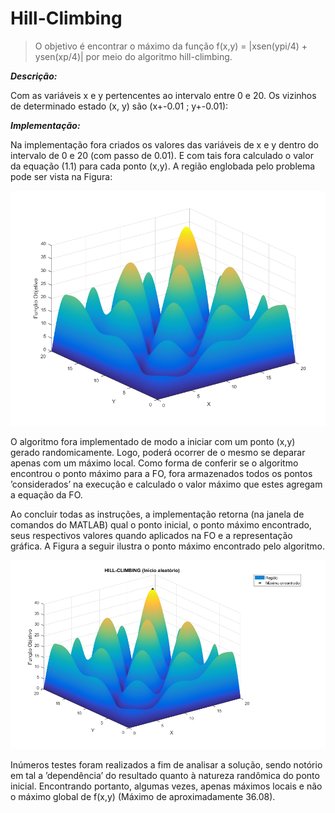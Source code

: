 # Hill-Climbing
> O objetivo é encontrar o máximo da função f(x,y) = |xsen(ypi/4) + ysen(xp/4)|
por meio do algoritmo hill-climbing. 

**_Descrição:_**

Com as variáveis x e y pertencentes ao intervalo entre 0 e 20. Os vizinhos de determinado
estado (x, y) são (x+-0.01 ; y+-0.01):

**_Implementação:_**

Na implementação fora criados os valores das variáveis de x e y dentro do intervalo
de 0 e 20 (com passo de 0.01). E com tais fora calculado o valor da equação (1.1) para cada
ponto (x,y). A região englobada pelo problema pode ser vista na Figura:

![](fig1.png)

O algoritmo fora implementado de modo a iniciar com um ponto (x,y) gerado
randomicamente. Logo, poderá ocorrer de o mesmo se deparar apenas com um máximo local.
Como forma de conferir se o algoritmo encontrou o ponto máximo para a FO, fora armazenados
todos os pontos ’considerados’ na execução e calculado o valor máximo que estes agregam a
equação da FO.

Ao concluir todas as instruções, a implementação retorna (na janela de comandos do
MATLAB) qual o ponto inicial, o ponto máximo encontrado, seus respectivos valores quando
aplicados na FO e a representação gráfica. A Figura a seguir ilustra o ponto máximo encontrado pelo
algoritmo.

![](fig2.png)

Inúmeros testes foram realizados a fim de analisar a solução, sendo notório em tal a
’dependência’ do resultado quanto à natureza randômica do ponto inicial. Encontrando portanto,
algumas vezes, apenas máximos locais e não o máximo global de f(x,y) (Máximo de aproximadamente 36.08).

